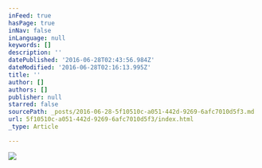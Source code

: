 ```yaml
---
inFeed: true
hasPage: true
inNav: false
inLanguage: null
keywords: []
description: ''
datePublished: '2016-06-28T02:43:56.984Z'
dateModified: '2016-06-28T02:16:13.995Z'
title: ''
author: []
authors: []
publisher: null
starred: false
sourcePath: _posts/2016-06-28-5f10510c-a051-442d-9269-6afc7010d5f3.md
url: 5f10510c-a051-442d-9269-6afc7010d5f3/index.html
_type: Article

---
```

![](https://the-grid-user-content.s3-us-west-2.amazonaws.com/d76fd81a-1b55-45eb-9256-28050cf7b55b.jpg)